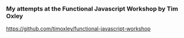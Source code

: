 ### My attempts at the Functional Javascript Workshop by Tim Oxley

https://github.com/timoxley/functional-javascript-workshop